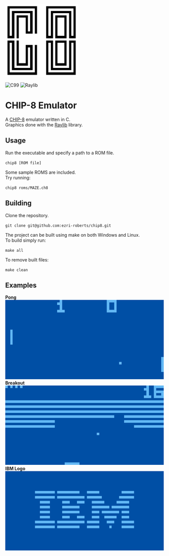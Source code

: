 
![logo](/assets/logo.png)

![C99](https://img.shields.io/badge/C99-blue?style=for-the-badge&logo=C&logoColor=white)
![Raylib](https://img.shields.io/badge/raylib-green?style=for-the-badge&logo=raylib&logoColor=white)

# CHIP-8 Emulator

A [CHIP-8](https://en.wikipedia.org/wiki/CHIP-8) emulator written in C.<br>
Graphics done with the [Raylib](https://www.raylib.com/) library.<br>

## Usage

Run the executable and specify a path to a ROM file.

`chip8 [ROM file]`

Some sample ROMS are included.<br>
Try running:

`chip8 roms/MAZE.ch8`

## Building

Clone the repository.

`git clone git@github.com:ezri-roberts/chip8.git`

The project can be built using make on both Windows and Linux.<br>
To build simply run:<br>

`make all` 

To remove built files:

`make clean`

## Examples

**Pong**
![pong](/assets/pong.png)
**Breakout**
![breakout](/assets/breakout.png)
**IBM Logo**
![ibm](/assets/ibm.png)
